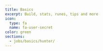 ```yaml
---
title: Basics
excerpt: Build, stats, runes, tips and more
icon:
  type: fa
  name: fa-user-secret
color: green
sections:
  - jobs/basics/hunter/
---
```


